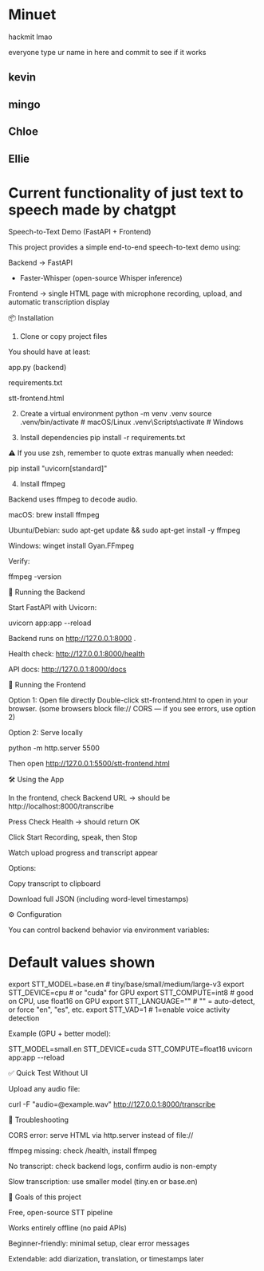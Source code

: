 # Minuet
hackmit lmao

everyone type ur name in here and commit to see if it works
## kevin
## mingo
## Chloe
## Ellie





# Current functionality of just text to speech made by chatgpt

Speech-to-Text Demo (FastAPI + Frontend)

This project provides a simple end-to-end speech-to-text demo using:

Backend → FastAPI
 + Faster-Whisper
 (open-source Whisper inference)

Frontend → single HTML page with microphone recording, upload, and automatic transcription display

📦 Installation
1. Clone or copy project files

You should have at least:

app.py (backend)

requirements.txt

stt-frontend.html

2. Create a virtual environment
python -m venv .venv
source .venv/bin/activate  # macOS/Linux
.venv\Scripts\activate     # Windows

3. Install dependencies
pip install -r requirements.txt


⚠️ If you use zsh, remember to quote extras manually when needed:

pip install "uvicorn[standard]"

4. Install ffmpeg

Backend uses ffmpeg to decode audio.

macOS: brew install ffmpeg

Ubuntu/Debian: sudo apt-get update && sudo apt-get install -y ffmpeg

Windows: winget install Gyan.FFmpeg

Verify:

ffmpeg -version

🚀 Running the Backend

Start FastAPI with Uvicorn:

uvicorn app:app --reload


Backend runs on http://127.0.0.1:8000
.

Health check: http://127.0.0.1:8000/health

API docs: http://127.0.0.1:8000/docs

🎤 Running the Frontend

Option 1: Open file directly
Double-click stt-frontend.html to open in your browser.
(some browsers block file:// CORS — if you see errors, use option 2)

Option 2: Serve locally

python -m http.server 5500


Then open http://127.0.0.1:5500/stt-frontend.html

🛠 Using the App

In the frontend, check Backend URL → should be http://localhost:8000/transcribe

Press Check Health → should return OK

Click Start Recording, speak, then Stop

Watch upload progress and transcript appear

Options:

Copy transcript to clipboard

Download full JSON (including word-level timestamps)

⚙️ Configuration

You can control backend behavior via environment variables:

# Default values shown
export STT_MODEL=base.en      # tiny/base/small/medium/large-v3
export STT_DEVICE=cpu         # or "cuda" for GPU
export STT_COMPUTE=int8       # good on CPU, use float16 on GPU
export STT_LANGUAGE=""        # "" = auto-detect, or force "en", "es", etc.
export STT_VAD=1              # 1=enable voice activity detection


Example (GPU + better model):

STT_MODEL=small.en STT_DEVICE=cuda STT_COMPUTE=float16 uvicorn app:app --reload

✅ Quick Test Without UI

Upload any audio file:

curl -F "audio=@example.wav" http://127.0.0.1:8000/transcribe

🧩 Troubleshooting

CORS error: serve HTML via http.server instead of file://

ffmpeg missing: check /health, install ffmpeg

No transcript: check backend logs, confirm audio is non-empty

Slow transcription: use smaller model (tiny.en or base.en)

🎯 Goals of this project

Free, open-source STT pipeline

Works entirely offline (no paid APIs)

Beginner-friendly: minimal setup, clear error messages

Extendable: add diarization, translation, or timestamps later